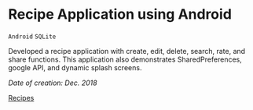 # Recipe Application using Android

`Android` `SQLite`

Developed a recipe application with create, edit, delete, search, rate, and share functions. This application also demonstrates SharedPreferences, google API, and dynamic splash screens.

_Date of creation: Dec. 2018_

[Recipes](/Recipes)
